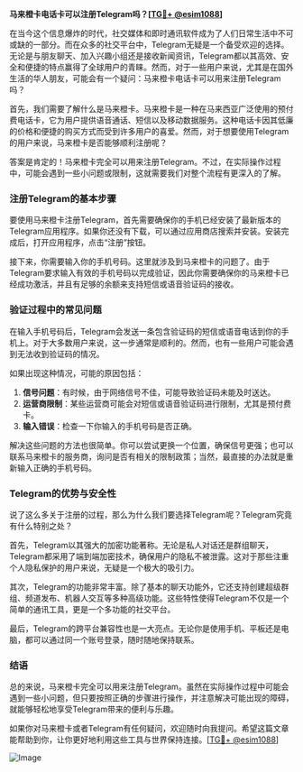 **马来橙卡电话卡可以注册Telegram吗？[[TG💪+ @esim1088](https://t.me/s/esim1088)]**

在当今这个信息爆炸的时代，社交媒体和即时通讯软件成为了人们日常生活中不可或缺的一部分。而在众多的社交平台中，Telegram无疑是一个备受欢迎的选择。无论是与朋友聊天、加入兴趣小组还是接收新闻资讯，Telegram都以其高效、安全和便捷的特点赢得了全球用户的青睐。然而，对于一些用户来说，尤其是在国外生活的华人朋友，可能会有一个疑问：马来橙卡电话卡可以用来注册Telegram吗？

首先，我们需要了解什么是马来橙卡。马来橙卡是一种在马来西亚广泛使用的预付费电话卡，它为用户提供语音通话、短信以及移动数据服务。这种电话卡因其低廉的价格和便捷的购买方式而受到许多用户的喜爱。然而，对于想要使用Telegram的用户来说，马来橙卡是否能够顺利注册呢？

答案是肯定的！马来橙卡完全可以用来注册Telegram。不过，在实际操作过程中，可能会遇到一些小问题或限制，这就需要我们对整个流程有更深入的了解。

### 注册Telegram的基本步骤

要使用马来橙卡注册Telegram，首先需要确保你的手机已经安装了最新版本的Telegram应用程序。如果你还没有下载，可以通过应用商店搜索并安装。安装完成后，打开应用程序，点击“注册”按钮。

接下来，你需要输入你的手机号码。这里就涉及到马来橙卡的问题了。由于Telegram要求输入有效的手机号码以完成验证，因此你需要确保你的马来橙卡已经成功激活，并且有足够的余额来支持短信或语音验证码的接收。

### 验证过程中的常见问题

在输入手机号码后，Telegram会发送一条包含验证码的短信或语音电话到你的手机上。对于大多数用户来说，这一步通常是顺利的。然而，也有一些用户可能会遇到无法收到验证码的情况。

如果出现这种情况，可能的原因包括：

1. **信号问题**：有时候，由于网络信号不佳，可能导致验证码未能及时送达。
2. **运营商限制**：某些运营商可能会对短信或语音验证码进行限制，尤其是预付费卡。
3. **输入错误**：检查一下你输入的手机号码是否正确。

解决这些问题的方法也很简单。你可以尝试更换一个位置，确保信号更强；也可以联系马来橙卡的服务商，询问是否有相关的限制政策；当然，最直接的办法就是重新输入正确的手机号码。

### Telegram的优势与安全性

说了这么多关于注册的过程，那么为什么我们要选择Telegram呢？Telegram究竟有什么特别之处？

首先，Telegram以其强大的加密功能著称。无论是私人对话还是群组聊天，Telegram都采用了端到端加密技术，确保用户的隐私不被泄露。这对于那些注重个人隐私保护的用户来说，无疑是一个极大的吸引力。

其次，Telegram的功能非常丰富。除了基本的聊天功能外，它还支持创建超级群组、频道发布、机器人交互等多种高级功能。这些特性使得Telegram不仅是一个简单的通讯工具，更是一个多功能的社交平台。

最后，Telegram的跨平台兼容性也是一大亮点。无论你是使用手机、平板还是电脑，都可以通过同一个账号登录，随时随地保持联系。

### 结语

总的来说，马来橙卡完全可以用来注册Telegram。虽然在实际操作过程中可能会遇到一些小问题，但只要按照正确的步骤进行操作，并注意解决可能出现的障碍，就能够轻松地享受Telegram带来的便利与乐趣。

如果你对马来橙卡或者Telegram有任何疑问，欢迎随时向我提问。希望这篇文章能帮助到你，让你更好地利用这些工具与世界保持连接。[[TG💪+ @esim1088](https://t.me/s/esim1088)]

![Image](https://i.postimg.cc/4NQfJmqS/Snipaste-2025-05-13-00-14-12.png)